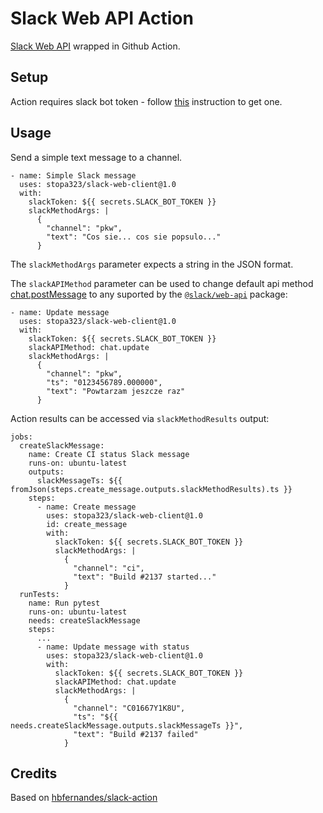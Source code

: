 # Slack Web API Action
[Slack Web API](https://api.slack.com/web) wrapped in Github Action.

## Setup
Action requires slack bot token - follow [this](https://api.slack.com/start) instruction to get one.

## Usage
Send a simple text message to a channel.
```
- name: Simple Slack message                    
  uses: stopa323/slack-web-client@1.0
  with:
    slackToken: ${{ secrets.SLACK_BOT_TOKEN }}
    slackMethodArgs: |
      {
        "channel": "pkw",
        "text": "Cos sie... cos sie popsulo..."
      }
```

The `slackMethodArgs` parameter expects a string in the JSON format. 

The `slackAPIMethod` parameter can be used to change default api method [chat.postMessage](https://api.slack.com/methods/chat.postMessage) to any suported by the [`@slack/web-api`](https://slack.dev/node-slack-sdk/web-api) package:

```
- name: Update message                   
  uses: stopa323/slack-web-client@1.0
  with:
    slackToken: ${{ secrets.SLACK_BOT_TOKEN }}
    slackAPIMethod: chat.update
    slackMethodArgs: |
      {
        "channel": "pkw",
        "ts": "0123456789.000000",
        "text": "Powtarzam jeszcze raz"
      }
```

Action results can be accessed via `slackMethodResults` output:
```
jobs:
  createSlackMessage:
    name: Create CI status Slack message
    runs-on: ubuntu-latest
    outputs:
      slackMessageTs: ${{ fromJson(steps.create_message.outputs.slackMethodResults).ts }}
    steps:
      - name: Create message
        uses: stopa323/slack-web-client@1.0
        id: create_message
        with:
          slackToken: ${{ secrets.SLACK_BOT_TOKEN }}
          slackMethodArgs: |
            {
              "channel": "ci",
              "text": "Build #2137 started..."
            }
  runTests:
    name: Run pytest
    runs-on: ubuntu-latest
    needs: createSlackMessage
    steps:
      ...
      - name: Update message with status
        uses: stopa323/slack-web-client@1.0
        with:
          slackToken: ${{ secrets.SLACK_BOT_TOKEN }}
          slackAPIMethod: chat.update
          slackMethodArgs: |
            {
              "channel": "C01667Y1K8U",
              "ts": "${{ needs.createSlackMessage.outputs.slackMessageTs }}",
              "text": "Build #2137 failed"
            }
```

## Credits
Based on [hbfernandes/slack-action](https://github.com/hbfernandes/slack-action)
